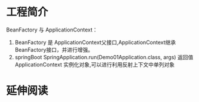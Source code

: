 # 工程简介
BeanFactory 与 ApplicationContext：
1. BeanFactory 是 ApplicationContext父接口,ApplicationContext继承BeanFactory接口，并进行增强。
2. springBoot SpringApplication.run(Demo01Application.class, args)
    返回值 ApplicationContext 实例化对象,可以进行利用反射上下文中单列对象


# 延伸阅读

